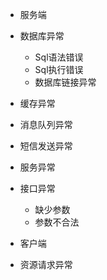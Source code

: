 - 服务端
 - 数据库异常
   - Sql语法错误
   - Sql执行错误
   - 数据库链接异常
 - 缓存异常
 - 消息队列异常
 - 短信发送异常
 - 服务异常
 - 接口异常
   - 缺少参数
   - 参数不合法
 
- 客户端
 - 资源请求异常